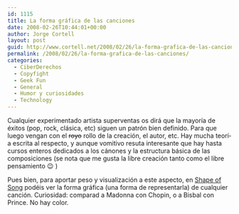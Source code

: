 ```yaml
---
id: 1115
title: La forma gráfica de las canciones
date: 2008-02-26T10:44:01+00:00
author: Jorge Cortell
layout: post
guid: http://www.cortell.net/2008/02/26/la-forma-grafica-de-las-canciones/
permalink: /2008/02/26/la-forma-grafica-de-las-canciones/
categories:
  - CiberDerechos
  - Copyfight
  - Geek Fun
  - General
  - Humor y curiosidades
  - Technology
---
```

Cualquier experimentado artista superventas os dirá que la mayorí­a de éxitos (pop, rock, clásica, etc) siguen un patrón bien definido. Para que luego vengan con el <strike>royo</strike> rollo de la creación, el autor, etc. Hay mucha teorí­a escrita al respecto, y aunque vomitivo resuta interesante que hay hasta cursos enteros dedicados a los cánones y la estructura básica de las composiciones (se nota que me gusta la libre creación tanto como el libre pensamiento 😉 )

Pues bien, para aportar peso y visualización a este aspecto, en <a target="_blank" title="Shape of Song" href="http://www.turbulence.org/Works/song/gallery/gallery.html">Shape of Song</a> podéis ver la forma gráfica (una forma de representarla) de cualquier canción. Curiosidad: comparad a Madonna con Chopin, o a Bisbal con Prince. No hay color.